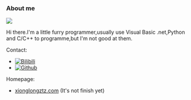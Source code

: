 ### About me
![](https://github-readme-stats.vercel.app/api?username=xionglongztz&show_icons=true&layout=compact&theme=tokyonight)

Hi there.I'm a little furry programmer,usually use Visual Basic .net,Python and C/C++ to programme,but I'm not good at them.

<!--
![Top Langs](https://github-readme-stats.vercel.app/api/top-langs/?username=xionglongztz&show_icons=true&layout=compact&theme=tokyonight)
-->
Contact:
- [![Bilibili](https://img.shields.io/endpoint?logo=bilibili&style=social&url=https%3A%2F%2Fapi.zeroroku.com%2Fbilibili%2Fauthor%2Fshield%3Fmid%3D21363815)](https://space.bilibili.com/21363815)
- [![Github](https://img.shields.io/github/followers/xionglongztz?label=xionglongztz&style=social)](https://github.com/xionglongztz)

Homepage:
- [xionglongztz.com](https://xionglongztz.com/)
(It's not finish yet)

<!--
**xionglongztz/xionglongztz** is a ✨ _special_ ✨ repository because its `README.md` (this file) appears on your GitHub profile.
Here are some ideas to get you started:
- 🔭 I’m currently working on ...
- 🌱 I’m currently learning ...
- 👯 I’m looking to collaborate on ...
- 🤔 I’m looking for help with ...
- 💬 Ask me about ...
- 📫 How to reach me: ...
- 😄 Pronouns: ...
- ⚡ Fun fact: ...
-->

